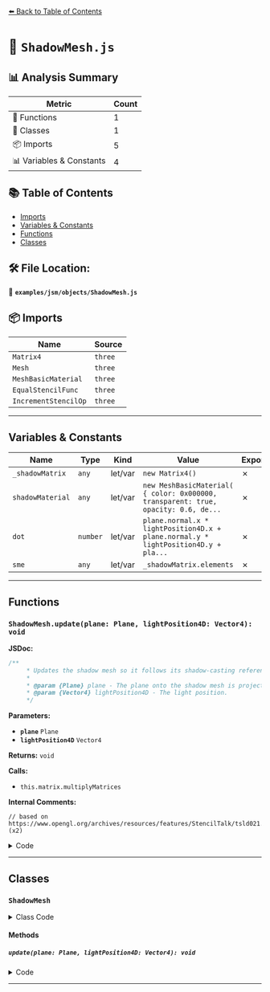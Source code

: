 [⬅️ Back to Table of Contents](../../../index.md)

# 📄 `ShadowMesh.js`

## 📊 Analysis Summary

| Metric | Count |
|--------|-------|
| 🔧 Functions | 1 |
| 🧱 Classes | 1 |
| 📦 Imports | 5 |
| 📊 Variables & Constants | 4 |

## 📚 Table of Contents

- [Imports](#imports)
- [Variables & Constants](#variables-constants)
- [Functions](#functions)
- [Classes](#classes)

## 🛠️ File Location:
📂 **`examples/jsm/objects/ShadowMesh.js`**

## 📦 Imports

| Name | Source |
|------|--------|
| `Matrix4` | `three` |
| `Mesh` | `three` |
| `MeshBasicMaterial` | `three` |
| `EqualStencilFunc` | `three` |
| `IncrementStencilOp` | `three` |


---

## Variables & Constants

| Name | Type | Kind | Value | Exported |
|------|------|------|-------|----------|
| `_shadowMatrix` | `any` | let/var | `new Matrix4()` | ✗ |
| `shadowMaterial` | `any` | let/var | `new MeshBasicMaterial( { color: 0x000000, transparent: true, opacity: 0.6, de...` | ✗ |
| `dot` | `number` | let/var | `plane.normal.x * lightPosition4D.x + plane.normal.y * lightPosition4D.y + pla...` | ✗ |
| `sme` | `any` | let/var | `_shadowMatrix.elements` | ✗ |


---

## Functions

### `ShadowMesh.update(plane: Plane, lightPosition4D: Vector4): void`

**JSDoc:**
```typescript
/**
	 * Updates the shadow mesh so it follows its shadow-casting reference mesh.
	 *
	 * @param {Plane} plane - The plane onto the shadow mesh is projected.
	 * @param {Vector4} lightPosition4D - The light position.
	 */
```

**Parameters:**

- **`plane`** `Plane`
- **`lightPosition4D`** `Vector4`

**Returns:** `void`

**Calls:**

- `this.matrix.multiplyMatrices`

**Internal Comments:**
```
// based on https://www.opengl.org/archives/resources/features/StencilTalk/tsld021.htm (x2)
```

<details><summary>Code</summary>

```typescript
update( plane, lightPosition4D ) {

		// based on https://www.opengl.org/archives/resources/features/StencilTalk/tsld021.htm

		const dot = plane.normal.x * lightPosition4D.x +
			  plane.normal.y * lightPosition4D.y +
			  plane.normal.z * lightPosition4D.z +
			  - plane.constant * lightPosition4D.w;

		const sme = _shadowMatrix.elements;

		sme[ 0 ] = dot - lightPosition4D.x * plane.normal.x;
		sme[ 4 ] = - lightPosition4D.x * plane.normal.y;
		sme[ 8 ] = - lightPosition4D.x * plane.normal.z;
		sme[ 12 ] = - lightPosition4D.x * - plane.constant;

		sme[ 1 ] = - lightPosition4D.y * plane.normal.x;
		sme[ 5 ] = dot - lightPosition4D.y * plane.normal.y;
		sme[ 9 ] = - lightPosition4D.y * plane.normal.z;
		sme[ 13 ] = - lightPosition4D.y * - plane.constant;

		sme[ 2 ] = - lightPosition4D.z * plane.normal.x;
		sme[ 6 ] = - lightPosition4D.z * plane.normal.y;
		sme[ 10 ] = dot - lightPosition4D.z * plane.normal.z;
		sme[ 14 ] = - lightPosition4D.z * - plane.constant;

		sme[ 3 ] = - lightPosition4D.w * plane.normal.x;
		sme[ 7 ] = - lightPosition4D.w * plane.normal.y;
		sme[ 11 ] = - lightPosition4D.w * plane.normal.z;
		sme[ 15 ] = dot - lightPosition4D.w * - plane.constant;

		this.matrix.multiplyMatrices( _shadowMatrix, this.meshMatrix );

	}
```
</details>


---

## Classes

### `ShadowMesh`

<details><summary>Class Code</summary>

```ts
class ShadowMesh extends Mesh {

	/**
	 * Constructs a new shadow mesh.
	 *
	 * @param {Mesh} mesh - The shadow-casting reference mesh.
	 */
	constructor( mesh ) {

		const shadowMaterial = new MeshBasicMaterial( {

			color: 0x000000,
			transparent: true,
			opacity: 0.6,
			depthWrite: false,
			stencilWrite: true,
			stencilFunc: EqualStencilFunc,
			stencilRef: 0,
			stencilZPass: IncrementStencilOp

		} );

		super( mesh.geometry, shadowMaterial );

		/**
		 * This flag can be used for type testing.
		 *
		 * @type {boolean}
		 * @readonly
		 * @default true
		 */
		this.isShadowMesh = true;

		/**
		 * Represent the world matrix of the reference mesh.
		 *
		 * @type {Matrix4}
		 */
		this.meshMatrix = mesh.matrixWorld;

		/**
		 * Overwritten to disable view-frustum culling by default.
		 *
		 * @type {boolean}
		 * @default false
		 */
		this.frustumCulled = false;

		/**
		 * Overwritten to disable automatic matrix update. The local
		 * matrix is computed manually in {@link ShadowMesh#update}.
		 *
		 * @type {boolean}
		 * @default false
		 */
		this.matrixAutoUpdate = false;

	}

	/**
	 * Updates the shadow mesh so it follows its shadow-casting reference mesh.
	 *
	 * @param {Plane} plane - The plane onto the shadow mesh is projected.
	 * @param {Vector4} lightPosition4D - The light position.
	 */
	update( plane, lightPosition4D ) {

		// based on https://www.opengl.org/archives/resources/features/StencilTalk/tsld021.htm

		const dot = plane.normal.x * lightPosition4D.x +
			  plane.normal.y * lightPosition4D.y +
			  plane.normal.z * lightPosition4D.z +
			  - plane.constant * lightPosition4D.w;

		const sme = _shadowMatrix.elements;

		sme[ 0 ] = dot - lightPosition4D.x * plane.normal.x;
		sme[ 4 ] = - lightPosition4D.x * plane.normal.y;
		sme[ 8 ] = - lightPosition4D.x * plane.normal.z;
		sme[ 12 ] = - lightPosition4D.x * - plane.constant;

		sme[ 1 ] = - lightPosition4D.y * plane.normal.x;
		sme[ 5 ] = dot - lightPosition4D.y * plane.normal.y;
		sme[ 9 ] = - lightPosition4D.y * plane.normal.z;
		sme[ 13 ] = - lightPosition4D.y * - plane.constant;

		sme[ 2 ] = - lightPosition4D.z * plane.normal.x;
		sme[ 6 ] = - lightPosition4D.z * plane.normal.y;
		sme[ 10 ] = dot - lightPosition4D.z * plane.normal.z;
		sme[ 14 ] = - lightPosition4D.z * - plane.constant;

		sme[ 3 ] = - lightPosition4D.w * plane.normal.x;
		sme[ 7 ] = - lightPosition4D.w * plane.normal.y;
		sme[ 11 ] = - lightPosition4D.w * plane.normal.z;
		sme[ 15 ] = dot - lightPosition4D.w * - plane.constant;

		this.matrix.multiplyMatrices( _shadowMatrix, this.meshMatrix );

	}

}
```
</details>

#### Methods

##### `update(plane: Plane, lightPosition4D: Vector4): void`

<details><summary>Code</summary>

```ts
update( plane, lightPosition4D ) {

		// based on https://www.opengl.org/archives/resources/features/StencilTalk/tsld021.htm

		const dot = plane.normal.x * lightPosition4D.x +
			  plane.normal.y * lightPosition4D.y +
			  plane.normal.z * lightPosition4D.z +
			  - plane.constant * lightPosition4D.w;

		const sme = _shadowMatrix.elements;

		sme[ 0 ] = dot - lightPosition4D.x * plane.normal.x;
		sme[ 4 ] = - lightPosition4D.x * plane.normal.y;
		sme[ 8 ] = - lightPosition4D.x * plane.normal.z;
		sme[ 12 ] = - lightPosition4D.x * - plane.constant;

		sme[ 1 ] = - lightPosition4D.y * plane.normal.x;
		sme[ 5 ] = dot - lightPosition4D.y * plane.normal.y;
		sme[ 9 ] = - lightPosition4D.y * plane.normal.z;
		sme[ 13 ] = - lightPosition4D.y * - plane.constant;

		sme[ 2 ] = - lightPosition4D.z * plane.normal.x;
		sme[ 6 ] = - lightPosition4D.z * plane.normal.y;
		sme[ 10 ] = dot - lightPosition4D.z * plane.normal.z;
		sme[ 14 ] = - lightPosition4D.z * - plane.constant;

		sme[ 3 ] = - lightPosition4D.w * plane.normal.x;
		sme[ 7 ] = - lightPosition4D.w * plane.normal.y;
		sme[ 11 ] = - lightPosition4D.w * plane.normal.z;
		sme[ 15 ] = dot - lightPosition4D.w * - plane.constant;

		this.matrix.multiplyMatrices( _shadowMatrix, this.meshMatrix );

	}
```
</details>


---